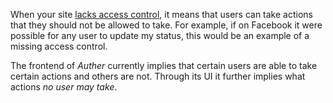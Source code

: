 When your site [lacks access control](https://www.owasp.org/index.php/Top_10_2013-A7-Missing_Function_Level_Access_Control), it means that users can take actions that they should not be allowed to take. For example, if on Facebook it were possible for any user to update my status, this would be an example of a missing access control.

The frontend of *Auther* currently implies that certain users are able to take certain actions and others are not. Through its UI it further implies what actions *no user may take*.